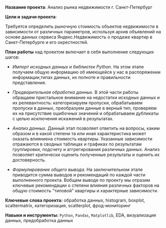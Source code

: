**Название проекта**: Анализ рынка недвижимости г. Санкт-Петербург

**Цели и задачи проекта**: 

Требуется определить рыночную стоимость объектов недвижимости в зависимости от различных параметров, используя архив объявлений на основе данных сервиса Яндекс.Недвижимость о продаже квартир в Санкт-Петербурге и его окрестностей. 

**План работы** над проектом включает в себя выполнение следующих шагов:

- *Импорт исходных данных и библиотек Python.* На этом этапе получаем общую информацию об имеющейся у нас в распоряжении информации,типах данных, их полноте и правильности представления.

- *Предварительная обработка данных.* В этой части работы обращаем пристальное внимание на недостатки исходных данных и их релевантность: категоризируем пропуски, обрабатываем пропуски в данных, преобразуем данные в верный тип, проверяем их на присутствие ошибочных значений и обрабатываем дубликаты с целью исключения искажений в результатах.

- *Анализ данных.* Данный этап позволяет ответить на вопросы, каким образом и в какой степени та или иная характеристика может оказать влияниена стоимость квартиры. Указанные зависимости отражаются в сводных таблицах и графиках по результатам группировки, подсчету и аггрегирования различных данных. Анализ позволяет критически оценить полученные результаты и оценить их достоверность.

- *Формулирование общего вывода.* На заключительном этапе приводится сумма выводов и рекомендаций по каждой части выполненного проекта. Вобщем выводе по проекту мы отразим ключевые рекомендации о степени влияния различных факторов на общую стоимость "типовой" квартиры и характерные зависимости.

**Ключевые слова проекта:** обработка данных, histogram, boxplot, scattermatrix, категоризация, scatterplot,  фрод-мониторинг

**Навыки и инструменты:** ```Python```, ```Pandas```, ```Matplotlib```, EDA, визуализация данных, предобработка данных
